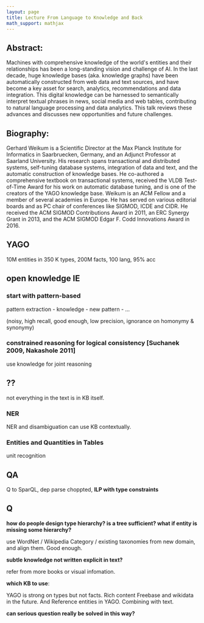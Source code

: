 ```yaml
---
layout: page
title: Lecture From Language to Knowledge and Back
math_support: mathjax
---
```



## Abstract: 

Machines with comprehensive knowledge of the world's entities and their relationships has been a long-standing vision and challenge of AI. In the last decade, huge knowledge bases (aka. knowledge graphs) have been automatically constructed from web data and text sources, and have become a key asset for search, analytics, recommendations and data integration. This digital knowledge can be harnessed to semantically interpret textual phrases in news, social media and web tables, contributing to natural language processing and data analytics. This talk reviews these advances and discusses new opportunities and future challenges.

## Biography:

Gerhard Weikum is a Scientific Director at the Max Planck Institute for Informatics in Saarbruecken, Germany, and an Adjunct Professor at Saarland University. His research spans transactional and distributed systems, self-tuning database systems, integration of data and text, and the automatic construction of knowledge bases. He co-authored a comprehensive textbook on transactional systems, received the VLDB Test-of-Time Award for his work on automatic database tuning, and is one of the creators of the YAGO knowledge base. Weikum is an ACM Fellow and a member of several academies in Europe. He has served on various editorial boards and as PC chair of conferences like SIGMOD, ICDE and CIDR. He received the ACM SIGMOD Contributions Award in 2011, an ERC Synergy Grant in 2013, and the ACM SIGMOD Edgar F. Codd Innovations Award in 2016.

## YAGO

10M entities in 350 K types, 200M facts, 100 lang, 95% acc

## open knowledge IE

### start with pattern-based

pattern extraction - knowledge - new pattern - ...

(noisy, high recall, good enough, low precision, ignorance on homonymy & synonymy)

### constrained reasoning for logical consistency [Suchanek 2009, Nakashole 2011]

use knowledge for joint reasoning

## ??

not everything in the text is in KB itself.

### NER

NER and disambiguation can use KB contextually.

### Entities and Quantities in Tables

unit recognition

## QA

Q to SparQL, dep parse choppted, **ILP with type constraints**

## Q

**how do people design type hierarchy? is a tree sufficient? 
what if entity is missing some hierarchy?**

use WordNet / Wikipedia Category / existing taxonomies from new domain, and align them. Good enough.

**subtle knowledge not written explicit in text?**

refer from more books or visual infomation.

**which KB to use**:

YAGO is strong on types but not facts. Rich content Freebase and wikidata in the future.
And Reference entities in YAGO. Combining with text.

**can serious question really be solved in this way?**















